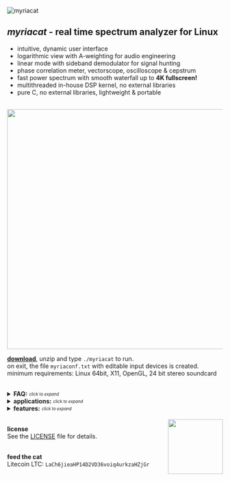 ![myriacat](../main/myriacat.gif)

## ***myriacat*** - real time spectrum analyzer for Linux
- intuitive, dynamic user interface
- logarithmic view with A-weighting for audio engineering
- linear mode with sideband demodulator for signal hunting
- phase correlation meter, vectorscope, oscilloscope & cepstrum
- fast power spectrum with smooth waterfall up to **4K fullscreen!**
- multithreaded in-house DSP kernel, no external libraries
- pure C, no external libraries, lightweight & portable<br><br>

<img src="../main/block_diagram.png" width="560" />


**[download](https://github.com/myriacat/myriacat/releases/latest/download/myriacat_v1.0_beta.tar.gz)**, 
unzip and type `./myriacat` to run.<br>
on exit, the file `myriaconf.txt` with editable input devices is created.<br>
minimum requirements: Linux 64bit, X11, OpenGL, 24 bit stereo soundcard<br><br>


<details>
<summary><b>FAQ:</b> <sub><sup><i>click to expand</i></sup></sub></summary>

- **no signals are shown when music/youtube/etc.. is played:**<br>
linux does not route the speaker-output back to programs.<br>
you need a virtual adapter, a software or a hardware loopback (cable)<br>
easiest way with pulseaudio is to install "pavucontrol" and set "monitor of built-in Audio" under recording.<br>

- **only 44k1 and 48k sps are selectable**<br>
those are the supported hardware rates. to use other samplerates, use a softwaredevice like "default" (OS does resampling).<br>

- **playback of a 192kHz audiofile is cutoff at 24kHz**<br>
192ksps (96kHz signal) input will be shown if a suitable HW device is selected.<br>
to monitor recorded samples, the alsa config of linux needs to be modified, as its usually capped at 48ksps (24khz).<br><br>
</details>


<details>
<summary><b>applications:</b> <sub><sup><i>click to expand</i></sup></sub></summary>

- **logarithmic audio view:**<br>
real time audio monitoring, lossy compression quality analysis<br>
room accoustic measurements, instrument testing<br>

- **linear view:**<br>
scientific data visualization of analog signals, seismic logging, biofeedback research,<br>
ELF, VLF, Schumann resonances, lightnings, whistlers, spherics, bat detector<br>
time signals, ripple control, DCF77, mains and trainpower, smartmeter, Grimeton Radio (SAQ),<br>
naval/marine/submarine communications, aviation beacons, alpha navigation<br>

- **upper sideband demodulator:**<br>
select, filter, up/downconvert and listen to selected bandwidths from 270 millihertz to full 96kHz<br>

- **spectrogram:**<br>
logging and averaging of data up to one year<br>

- **oscilloscope**<br>
signal integrity and continuity, clipping and distortions<br>

- **vectorscope**<br>
polar view of stereo image width and position<br>

- **phase correlation meter**<br>
mono compatibility of the stereo signal<br>

- **cepstrum:**<br>
inspection of motors and gearboxes, speaker detection<br><br>
</details>


<details>
<summary><b>features:</b> <sub><sup><i>click to expand</i></sup></sub></summary><br>

- FFT size from 1024 to 262144 samples
- samplerate from 275sps to 192kHz, 24bit 
- powerspectrum resolution up to 1 millihertz
- demodulator bandwith from sub 1Hz to full bandwith
- windowsize from 256*160 pixels to 4K fullscreen
- waterfall logging of up to a year with scroll time predictor
- ruler to mark and measure data & harmonic series markers
</details><br>

<img align="right" width="128" src="../main/logo_with_sign.png">

<b>license</b><br>
See the [LICENSE](../main/LICENSE.txt) file for details.<br><br>


<b>feed the cat</b><br>
Litecoin LTC: `LaCh6jieaHP14D2VD36voiq4urkzaHZjGr`<br>





